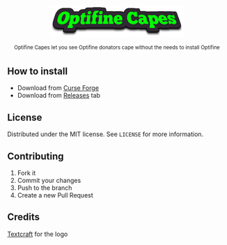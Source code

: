 <div align="center">

![Optifine Capes Logo](Media/logo.png)

<sup>Optifine Capes let you see Optifine donators cape without the needs to install Optifine</sup>

</div>

## How to install

- Download from [Curse Forge](https://www.curseforge.com/minecraft/mc-mods/optifine-capes)
- Download from [Releases](https://github.com/Nearata/OptifineCapes/releases) tab

## License

Distributed under the MIT license. See ```LICENSE``` for more information.

## Contributing

1. Fork it
2. Commit your changes
3. Push to the branch
4. Create a new Pull Request

## Credits

[Textcraft](https://textcraft.net/) for the logo

